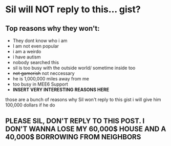 # Sil will NOT reply to this... gist?
## Top reasons why they won't:
- They dont know who i am
- I am not even popular
- i am a weirdo
- i have autism
- nobody searched this
- sil is too busy with the outside world/ sometime inside too
- ~~not gamerish~~ not neccessary
- he is 1,000,000 miles away from me
- too busy in MEE6 Support
- **INSERT VERY INTERESTING REASONS HERE**

those are a bunch of reasons why Sil won't reply to this gist
i will give him 100,000 dollars if he do
## PLEASE SIL, DON'T REPLY TO THIS POST. I DON'T WANNA LOSE MY 60,000$ HOUSE AND A 40,000$ BORROWING FROM NEIGHBORS
